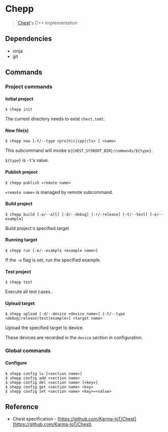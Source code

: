 # Chepp
> [Chest](https://github.com/Karma-IoT/Chest)'s C++ implementation

## Dependencies

- ninja
- git

## Commands

### Project commands

#### Initial project

``` shell
$ chepp init
```

The current directory needs to exist `chest.toml`.

#### New file(s)

``` shell
$ chepp new [-t/--type <pro|h|c|cpp|cls> ] <name>
```

This subcommand will invoke `${CHEST_SYSROOT_BIN}/commands/${type}`. 

`${type}` is `-t`'s value.

#### Publish project

``` shell
$ chepp publish <remote name>
```

`<remote name>` is managed by remote subcommand.

#### Build project

``` shell
$ chepp build [-a/--all] [-d/--debug] [-r/-release] [-t/--test] [-e/--example]
```

Build project's specified target

#### Running target

``` shell
$ chepp run [-e/--example <example name>]
```

If the `-e` flag is set, run the specified example.

#### Test project

``` shell
$ chepp test
```

Execute all test cases.

#### Upload target

``` shell
$ shepp upload [-d/--device <device name>] [-t/--type <debug|release|test|example>] <target name>
```

Upload the specified target to device.

These devices are recorded in the `device`  section in configuration.

### Global commands

#### Configure

```shell
$ shepp config ls [<section name>]
$ shepp config add <section name>
$ shepp config del <section name> [<key>]
$ shepp config get <section name> <key>
$ shepp config set <section name> <key>=<value>
```


## Reference

- Chest specification - [https://github.com/Karma-IoT/Chest](https://github.com/Karma-IoT/Chest)

